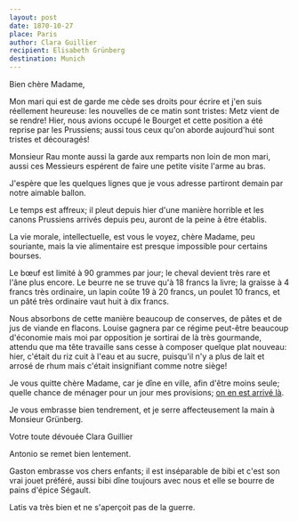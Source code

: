 ```yaml
---
layout: post
date: 1870-10-27
place: Paris
author: Clara Guillier
recipient: Elisabeth Grünberg
destination: Munich
---
```


Bien chère Madame,

Mon mari qui est de garde me cède ses droits pour écrire et j'en suis
réellement heureuse: les nouvelles de ce matin sont tristes: Metz vient de se
rendre! Hier, nous avions occupé le Bourget et cette position a été reprise par
les Prussiens; aussi tous ceux qu'on aborde aujourd'hui sont tristes et
découragés!

Monsieur Rau monte aussi la garde aux remparts non loin de mon mari, aussi ces
Messieurs espérent de faire une petite visite l'arme au bras.

J'espère que les quelques lignes que je vous adresse partiront demain par notre
aimable ballon.

Le temps est affreux; il pleut depuis hier d'une manière horrible et les canons
Prussiens arrivés depuis peu, auront de la peine à être établis.

La vie morale, intellectuelle, est vous le voyez, chère Madame, peu souriante,
mais la vie alimentaire est presque impossible pour certains bourses.

Le bœuf est limité à 90 grammes par jour; le cheval devient très rare et l'âne
plus encore. Le beurre ne se truve qu'à 18 francs la livre; la graisse
à 4 francs très ordinaire, un lapin coûte 19 à 20 francs, un poulet 10 francs,
et un pâté très ordinaire vaut huit à dix francs.

Nous absorbons de cette manière beaucoup de conserves, de pâtes et de jus de
viande en flacons. Louise gagnera par ce régime peut-être beaucoup d'économie
mais moi par opposition je sortirai de là très gourmande, attendu que ma tête
travaille sans cesse à composer quelque plat nouveau: hier, c'était du riz cuit
à l'eau et au sucre, puisqu'il n'y a plus de lait et arrosé de rhum mais
c'était insignifiant comme notre siège!

Je vous quitte chère Madame, car je dîne en ville, afin d'être moins seule;
quelle chance de ménager pour un jour mes provisions; <ins class="straight">on en est arrivé là</ins>.

Je vous embrasse bien tendrement, et je serre affecteusement la main à Monsieur
Grünberg.

Votre toute dévouée Clara Guillier

Antonio se remet bien lentement.

Gaston embrasse vos chers enfants; il est inséparable de bibi et c'est son vrai
jouet préféré, aussi bibi dîne toujours avec nous et elle se bourre de pains
d'épice Ségault.

Latis va très bien et ne s'aperçoit pas de la guerre.

